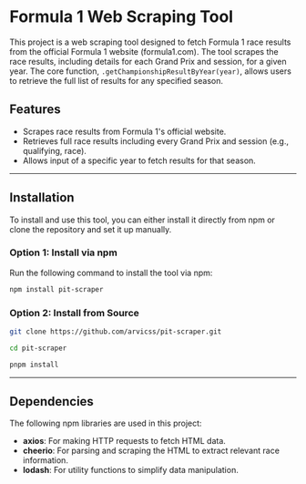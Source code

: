 # Formula 1 Web Scraping Tool

This project is a web scraping tool designed to fetch Formula 1 race results from the official Formula 1 website (formula1.com). The tool scrapes the race results, including details for each Grand Prix and session, for a given year. The core function, `.getChampionshipResultByYear(year)`, allows users to retrieve the full list of results for any specified season.

## Features
- Scrapes race results from Formula 1's official website.
- Retrieves full race results including every Grand Prix and session (e.g., qualifying, race).
- Allows input of a specific year to fetch results for that season.

---

## Installation

To install and use this tool, you can either install it directly from npm or clone the repository and set it up manually.

### Option 1: Install via npm

Run the following command to install the tool via npm:

```bash
npm install pit-scraper
```

### Option 2: Install from Source

```bash
git clone https://github.com/arvicss/pit-scraper.git

cd pit-scraper

pnpm install
```
---
## Dependencies

The following npm libraries are used in this project:

- **axios**: For making HTTP requests to fetch HTML data.
- **cheerio**: For parsing and scraping the HTML to extract relevant race information.
- **lodash**: For utility functions to simplify data manipulation.